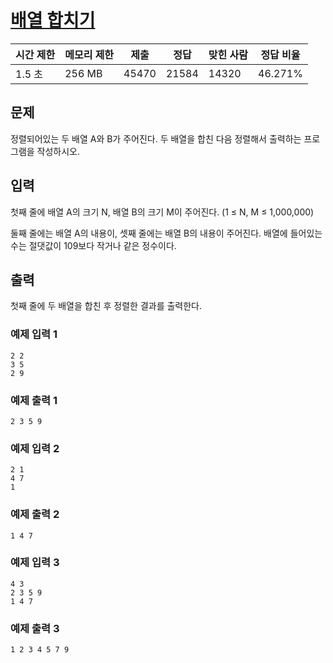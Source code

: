 
# [배열 합치기](https://www.acmicpc.net/problem/11728)

|시간 제한| 메모리 제한 |제출|정답|맞힌 사람|정답 비율|
|----|--------|----|----|----|----|
|1.5 초| 256 MB |45470|21584|14320|46.271%|

## 문제
정렬되어있는 두 배열 A와 B가 주어진다. 두 배열을 합친 다음 정렬해서 출력하는 프로그램을 작성하시오.

## 입력
첫째 줄에 배열 A의 크기 N, 배열 B의 크기 M이 주어진다. (1 ≤ N, M ≤ 1,000,000)

둘째 줄에는 배열 A의 내용이, 셋째 줄에는 배열 B의 내용이 주어진다. 배열에 들어있는 수는 절댓값이 109보다 작거나 같은 정수이다.

## 출력
첫째 줄에 두 배열을 합친 후 정렬한 결과를 출력한다.





### 예제 입력 1
```
2 2
3 5
2 9
```

### 예제 출력 1
```
2 3 5 9
```
### 예제 입력 2
```
2 1
4 7
1
```

### 예제 출력 2
```
1 4 7
```
### 예제 입력 3
```
4 3
2 3 5 9
1 4 7
```

### 예제 출력 3
```
1 2 3 4 5 7 9
```

